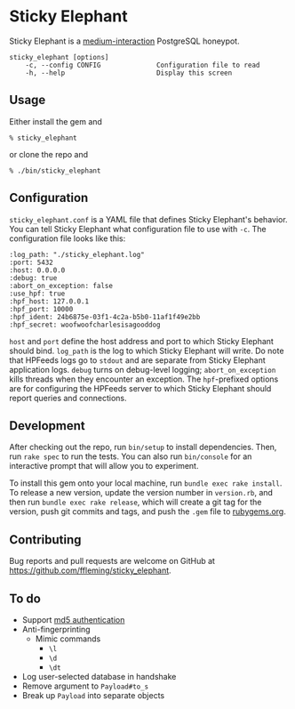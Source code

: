 # Sticky Elephant

Sticky Elephant is a [medium-interaction](https://pdfs.semanticscholar.org/9d46/8fa983b844c76a07b1e3ea63d6f7a9cae294.pdf)
PostgreSQL honeypot.

```
sticky_elephant [options]
    -c, --config CONFIG              Configuration file to read
    -h, --help                       Display this screen
```

## Usage

Either install the gem and
```
% sticky_elephant
```

or clone the repo and

```
% ./bin/sticky_elephant
```

## Configuration
`sticky_elephant.conf` is a YAML file that defines Sticky Elephant's behavior.
You can tell Sticky Elephant what configuration file to use with `-c`.  The
configuration file looks like this:

```
:log_path: "./sticky_elephant.log"
:port: 5432
:host: 0.0.0.0
:debug: true
:abort_on_exception: false
:use_hpf: true
:hpf_host: 127.0.0.1
:hpf_port: 10000
:hpf_ident: 24b6875e-03f1-4c2a-b5b0-11af1f49e2bb
:hpf_secret: woofwoofcharlesisagooddog
```
`host` and `port` define the host address and port to which Sticky Elephant
should bind.  `log_path` is the log to which Sticky Elephant will write.  Do
note that HPFeeds logs go to `stdout` and are separate from Sticky Elephant
application logs.  `debug` turns on debug-level logging; `abort_on_exception`
kills threads when they encounter an exception.  The `hpf`-prefixed options are
for configuring the HPFeeds server to which Sticky Elephant should report
queries and connections.

## Development

After checking out the repo, run `bin/setup` to install dependencies. Then, run `rake spec` to run the tests. You can also run `bin/console` for an interactive prompt that will allow you to experiment.

To install this gem onto your local machine, run `bundle exec rake install`. To release a new version, update the version number in `version.rb`, and then run `bundle exec rake release`, which will create a git tag for the version, push git commits and tags, and push the `.gem` file to [rubygems.org](https://rubygems.org).

## Contributing

Bug reports and pull requests are welcome on GitHub at https://github.com/ffleming/sticky_elephant.

## To do
* Support [md5 authentication](https://www.postgresql.org/docs/9.6/static/auth-methods.html)
* Anti-fingerprinting
    * Mimic commands
        * `\l`
        * `\d`
        * `\dt`
* Log user-selected database in handshake
* Remove argument to `Payload#to_s`
* Break up `Payload` into separate objects

